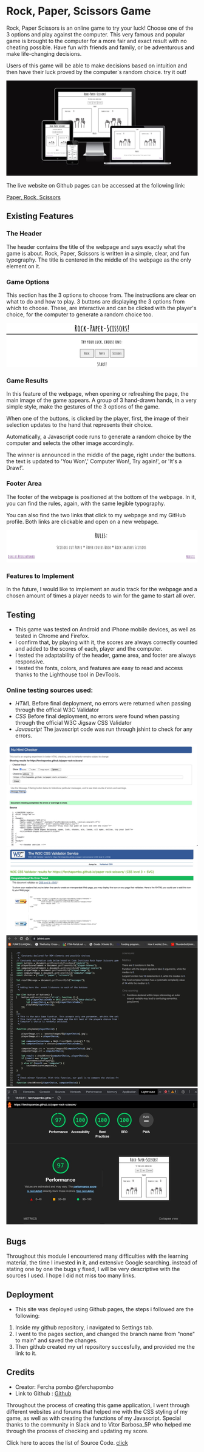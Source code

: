 # Rock, Paper, Scissors Game

Rock, Paper Scissors is an online game to try your luck! Choose one of the 3 options and play against the computer. This very famous and popular game is brought to the computer for a more fair and exact result with no cheating possible. Have fun with friends and family, or be adventurous and make life-changing decisions.

Users of this game will be able to make decisions based on intuition and then have their luck proved by the computer`s random choice. try it out!

![Responsive Mockup](/assets/images/responsive%20sample.jpg)

The live website on Github pages can be accessed at the following link:

[Paper, Rock, Scissors](https://ferchapombo.github.io/paper-rock-scissors/)

## Existing Features

### The Header

The header contains the title of the webpage and says exactly what the game is about. Rock, Paper, Scissors is written in a simple, clear, and fun typography. The title is centered in the middle of the webpage as the only element on it.

### Game Options

This section has the 3 options to choose from. The instructions are clear on what to do and how to play. 3 buttons are displaying the 3 options from which to choose. These, are interactive and can be clicked with the player's choice, for the computer to generate a random choice too.

![Image Header and Contorl](assets/images/headerandcontrolarea.jpg)


### Game Results

In this feature of the webpage, when opening or refreshing the page, the main image of the game appears. A group of 3 hand-drawn hands, in a very simple style, make the gestures of the 3 options of the game.

When one of the buttons, is clicked by the player, first, the image of their selection updates to the hand that represents their choice.

Automatically, a Javascript code runs to generate a random choice by the computer and selects the other image accordingly.

The winner is announced in the middle of the page, right under the buttons. the text is updated to 'You Won',' Computer Won!, Try again!', or 'It's a Draw!'.

### Footer Area

The footer of the webpage is positioned at the bottom of the webpage. In it, you can find the rules, again, with the same legible typography.

You can also find the two links that click to my webpage and my GitHub profile. Both links are clickable and open on a new webpage.

![Footer](assets/images/footer.jpg)

### Features to Implement

In the future, I would like to implement an audio track for the webpage and a chosen amount of times a player needs to win for the game to start all over.

## Testing

* This game was tested on Android and iPhone mobile devices, as well as tested in Chrome and Firefox.
* I confirm that, by playing with it, the scores are always correctly counted and added to the scores of each, player and the computer.
* I tested the adaptability of the header, game area, and footer are always responsive.
* I  tested the fonts, colors, and features are easy to read and access thanks to the Lighthouse tool in DevTools.
  
### Online testing sources used:
* *HTML*
Before final deployment, no errors were returned when passing through the offical W3C Validator
* *CSS*
Before final deployment, no errors were found when passing through the official W3C Jigsaw CSS Validator
* *Javascript*
The javascript code was run through jshint to check for any errors.

![HtmlValidator](assets/images/htmlvalidator.jpg)
![CSSValidator](assets/images/W3C%20cssvalidatorcorrect.jpg)
![JavaValidator](assets/images/Javascriptvalidator.jpg)
![LighthouseResult](assets/images/lighthouse.jpg)

## Bugs

Throughout this module I encountered many difficulties with the learning material, the time I invested in it, and extensive Google searching. instead of stating one by one the bugs y fixed, I will be very descriptive with the sources I used. I hope I did not miss too many links.

## Deployment

- This site was deployed using Github pages, the steps i followed are the following:
1. Inside my github repository, i navigated to Settings tab.
2. I went to the pages section, and changed the branch name from "none" to main" and saved the changes.
3. Then github created my url repository succesfully,  and provided me the link to it.
   
   
## Credits

* Creator: Fercha pombo @ferchapombo
* Link to Github : [Github](https://github.com/FerchaPombo)
  
Throughout the process of creating this game application, I went through different websites and forums that helped me with the CSS styling of my game,  as well as with creating the functions of my Javascript.
Special thanks to the community in Slack and to Vitor Barbosa_5P who helped me through the process of checking and updating my score.

Click here to acces  the list of Source Code. [click](assets/llinksources/SourceCodeReference.md)